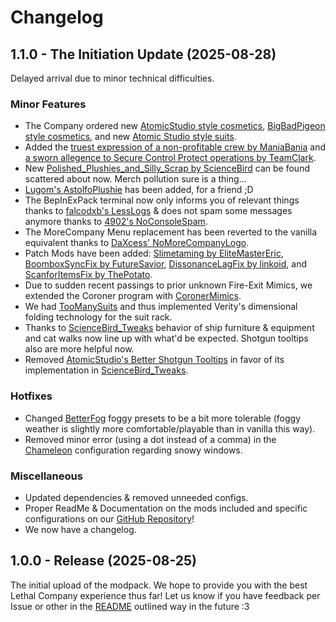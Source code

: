 # Changelog

## 1.1.0 - The Initiation Update (2025-08-28)

Delayed arrival due to minor technical difficulties.

### Minor Features

- The Company ordered new [AtomicStudio style cosmetics](https://thunderstore.io/c/lethal-company/p/AtomicStudio/Atomics_Cosmetics/), [BigBadPigeon style cosmetics](https://thunderstore.io/c/lethal-company/p/BigBadPigeon/PigeonsCosmeticsAddon/), and new [Atomic Studio style suits](https://thunderstore.io/c/lethal-company/p/AtomicStudio/Atomics_Suits/).
- Added the [truest expression of a non-profitable crew by ManiaBania](https://thunderstore.io/c/lethal-company/p/ManiaBania/1000_Quota_Stare/) and [a sworn allegence to Secure Control Protect operations by TeamClark](https://thunderstore.io/c/lethal-company/p/TeamClark/SCP_Foundation_Suit/).
- New [Polished_Plushies_and_Silly_Scrap by ScienceBird](https://thunderstore.io/c/lethal-company/p/ScienceBird/Polished_Plushies_and_Silly_Scrap/) can be found scattered about now. Merch pollution sure is a thing...
- [Lugom's AstolfoPlushie](https://thunderstore.io/c/lethal-company/p/Lugom/AstolfoPlushie/) has been added, for a friend ;D
- The BepInExPack terminal now only informs you of relevant things thanks to [falcodxb's LessLogs](https://thunderstore.io/c/lethal-company/p/falcodxb/LessLogs/) & does not spam some messages anymore thanks to [4902's NoConsoleSpam](https://thunderstore.io/c/lethal-company/p/4902/No_Console_Spam/).
- The MoreCompany Menu replacement has been reverted to the vanilla equivalent thanks to [DaXcess' NoMoreCompanyLogo](https://thunderstore.io/c/lethal-company/p/DaXcess/NoMoreCompanyLogo/).
- Patch Mods have been added: [Slimetaming by EliteMasterEric](https://thunderstore.io/c/lethal-company/p/EliteMasterEric/SlimeTamingFix/), [BoomboxSyncFix by FutureSavior](https://thunderstore.io/c/lethal-company/p/FutureSavior/Boombox_Sync_Fix/), [DissonanceLagFix by linkoid](https://thunderstore.io/c/lethal-company/p/linkoid/DissonanceLagFix/), and [ScanforItemsFix by ThePotato](https://thunderstore.io/c/lethal-company/p/ThePotato/scanForItemsFix/).
- Due to sudden recent passings to prior unknown Fire-Exit Mimics, we extended the Coroner program with [CoronerMimics](https://thunderstore.io/c/lethal-company/p/EliteMasterEric/CoronerMimics/).
- We had [TooManySuits](https://thunderstore.io/c/lethal-company/p/Verity/TooManySuits/) and thus implemented Verity's dimensional folding technology for the suit rack.
- Thanks to [ScienceBird_Tweaks](https://thunderstore.io/c/lethal-company/p/ScienceBird/ScienceBird_Tweaks/) behavior of ship furniture & equipment and cat walks now line up with what'd be expected. Shotgun tooltips also are more helpful now.
- Removed [AtomicStudio's Better Shotgun Tooltips](https://thunderstore.io/c/lethal-company/p/AtomicStudio/Better_Shotgun_Tooltip/) in favor of its implementation in [ScienceBird_Tweaks](https://thunderstore.io/c/lethal-company/p/ScienceBird/ScienceBird_Tweaks/).

### Hotfixes

- Changed [BetterFog](https://thunderstore.io/c/lethal-company/p/ironthumb/BetterFog/) foggy presets to be a bit more tolerable (foggy weather is slightly more comfortable/playable than in vanilla this way).
- Removed minor error (using a dot instead of a comma) in the [Chameleon](https://thunderstore.io/c/lethal-company/p/ButteryStancakes/Chameleon/) configuration regarding snowy windows.

### Miscellaneous

- Updated dependencies & removed unneeded configs.
- Proper ReadMe & Documentation on the mods included and specific configurations on our [GitHub Repository](https://github.com/Team-Rebirth/Lethal-Rebirth/tree/main)!
- We now have a changelog.

## 1.0.0 - Release (2025-08-25)

The initial upload of the modpack. We hope to provide you with the best Lethal Company experience thus far! Let us know if you have feedback per Issue or other in the [README](https://github.com/Team-Rebirth/Lethal-Rebirth/blob/main/README.md) outlined way in the future :3
